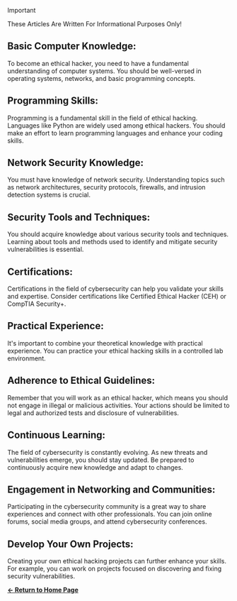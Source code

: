 > [!IMPORTANT]
> These Articles Are Written For Informational Purposes Only!

## Basic Computer Knowledge:
To become an ethical hacker, you need to have a fundamental understanding of computer systems. You should be well-versed in operating systems, networks, and basic programming concepts.

## Programming Skills:
Programming is a fundamental skill in the field of ethical hacking. Languages like Python are widely used among ethical hackers. You should make an effort to learn programming languages and enhance your coding skills.

## Network Security Knowledge:
You must have knowledge of network security. Understanding topics such as network architectures, security protocols, firewalls, and intrusion detection systems is crucial.

## Security Tools and Techniques:
You should acquire knowledge about various security tools and techniques. Learning about tools and methods used to identify and mitigate security vulnerabilities is essential.

## Certifications:
Certifications in the field of cybersecurity can help you validate your skills and expertise. Consider certifications like Certified Ethical Hacker (CEH) or CompTIA Security+.

## Practical Experience:
It's important to combine your theoretical knowledge with practical experience. You can practice your ethical hacking skills in a controlled lab environment.

## Adherence to Ethical Guidelines:
Remember that you will work as an ethical hacker, which means you should not engage in illegal or malicious activities. Your actions should be limited to legal and authorized tests and disclosure of vulnerabilities.

## Continuous Learning:
The field of cybersecurity is constantly evolving. As new threats and vulnerabilities emerge, you should stay updated. Be prepared to continuously acquire new knowledge and adapt to changes.

## Engagement in Networking and Communities:
Participating in the cybersecurity community is a great way to share experiences and connect with other professionals. You can join online forums, social media groups, and attend cybersecurity conferences.

## Develop Your Own Projects:
Creating your own ethical hacking projects can further enhance your skills. For example, you can work on projects focused on discovering and fixing security vulnerabilities.

**[← Return to Home Page](https://github.com/musarda/Ethical-Hacker-FAQ/blob/main/README.md)**

